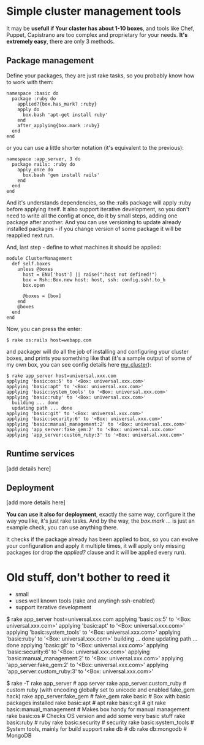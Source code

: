 # Simple cluster management tools

It may be **usefull if Your claster has about 1-10 boxes**, and tools like Chef, Puppet, Capistrano are too complex and proprietary for your needs.
**It's extremely easy**, there are only 3 methods.

## Package management

Define your packages, they are just rake tasks, so you probably know how to work with them:

    namespace :basic do
      package :ruby do
        applied?{box.has_mark? :ruby}
        apply do
          box.bash 'apt-get install ruby'          
        end
        after_applying{box.mark :ruby}
      end
    end
      
or you can use a little shorter notation (it's equivalent to the previous):

    namespace :app_server, 3 do
      package rails: :ruby do
        apply_once do
          box.bash 'gem install rails'
        end
      end
    end
    
And it's understands dependencies, so the :rails package will apply :ruby before applying itself. 
It also support iterative development, so you don't need to write all the config at once, do it by small steps, adding one package after another. 
And you can use versioning to update already installed packages - if you change version of some package it will be reapplied next run.
    
And, last step - define to what machines it should be applied:

    module ClusterManagement
      def self.boxes
        unless @boxes    
          host = ENV['host'] || raise(":host not defined!")
          box = Rsh::Box.new host: host, ssh: config.ssh!.to_h
          box.open

          @boxes = [box]
        end
        @boxes
      end
    end
    
Now, you can press the enter:

    $ rake os:rails host=webapp.com
    
and packager will do all the job of installing and configuring your cluster boxes, and prints you something like that 
(it's a sample output of some of my own box, you can see config details here [my_cluster][my_cluster]):
    
    $ rake app_server host=universal.xxx.com
    applying 'basic:os:5' to '<Box: universal.xxx.com>'
    applying 'basic:apt' to '<Box: universal.xxx.com>'
    applying 'basic:system_tools' to '<Box: universal.xxx.com>'
    applying 'basic:ruby' to '<Box: universal.xxx.com>'
      building ... done
      updating path ... done
    applying 'basic:git' to '<Box: universal.xxx.com>'
    applying 'basic:security:6' to '<Box: universal.xxx.com>'
    applying 'basic:manual_management:2' to '<Box: universal.xxx.com>'
    applying 'app_server:fake_gem:2' to '<Box: universal.xxx.com>'
    applying 'app_server:custom_ruby:3' to '<Box: universal.xxx.com>'

## Runtime services

[add details here]
    
## Deployment

[add more details here]
    
**You can use it also for deployment**, exactly the same way, configure it the way you like, it's just rake 
tasks. And by the way, the *box.mark ...* is just an example check, you can use anything there.

It checks if the package already has been applied to box, so you can evolve your configuration and apply 
it multiple times, it will apply only missing packages (or drop the *applied?* clause and it will be applied every run).

# Old stuff, don't bother to reed it

- small
- uses well known tools (rake and anytingh ssh-enabled)
- support iterative development


$ rake app_server host=universal.xxx.com
applying 'basic:os:5' to '<Box: universal.xxx.com>'
applying 'basic:apt' to '<Box: universal.xxx.com>'
applying 'basic:system_tools' to '<Box: universal.xxx.com>'
applying 'basic:ruby' to '<Box: universal.xxx.com>'
  building ... done
  updating path ... done
applying 'basic:git' to '<Box: universal.xxx.com>'
applying 'basic:security:6' to '<Box: universal.xxx.com>'
applying 'basic:manual_management:2' to '<Box: universal.xxx.com>'
applying 'app_server:fake_gem:2' to '<Box: universal.xxx.com>'
applying 'app_server:custom_ruby:3' to '<Box: universal.xxx.com>'

$ rake -T
rake app_server               # app server
rake app_server:custom_ruby   # custom ruby (with encoding globally set to unicode and enabled fake_gem hack)
rake app_server:fake_gem      # fake_gem
rake basic                    # Box with basic packages installed
rake basic:apt                # apt
rake basic:git                # git
rake basic:manual_management  # Makes box handy for manual management
rake basic:os                 # Checks OS version and add some very basic stuff
rake basic:ruby               # ruby
rake basic:security           # security
rake basic:system_tools       # System tools, mainly for build support
rake db                       # db
rake db:mongodb               # MongoDB

[my_cluster]: https://github.com/alexeypetrushin/my_cluster/tree/master/lib/packages